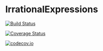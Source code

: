 # IrrationalExpressions

[![Build Status](https://travis-ci.org/perrutquist/IrrationalExpressions.jl.svg?branch=master)](https://travis-ci.org/perrutquist/IrrationalExpressions.jl)

[![Coverage Status](https://coveralls.io/repos/perrutquist/IrrationalExpressions.jl/badge.svg?branch=master&service=github)](https://coveralls.io/github/perrutquist/IrrationalExpressions.jl?branch=master)

[![codecov.io](http://codecov.io/github/perrutquist/IrrationalExpressions.jl/coverage.svg?branch=master)](http://codecov.io/github/perrutquist/IrrationalExpressions.jl?branch=master)
